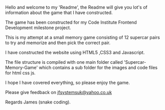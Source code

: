 
 Hello and welcome to my 'Readme', the Readme will give you lot's of information about the game that I have constructed.

The game has been constructed for my Code Institute Frontend Development milestone project.

This is my attempt at a small memory game consisting of 12 supercar pairs to try and memorize
and then pick the correct pair.

I have constructed the website using HTML5 ,CSS3 and Javascript.

The file structure is compiled with one main folder called 'Supercar-Memory-Game' which contains a sub folder for the images and code files for html css js.

I hope I have covered everything, so please enjoy the game.

Please give feedback on jfsystemsuk@yahoo.co.uk

Regards James (snake coding).
